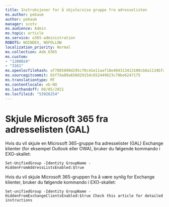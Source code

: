 ```yaml
---
title: Instruksjoner for å skjule/vise gruppe fra adresselisten
ms.author: pebaum
author: pebaum
manager: scotv
ms.audience: Admin
ms.topic: article
ms.service: o365-administration
ROBOTS: NOINDEX, NOFOLLOW
localization_priority: Normal
ms.collection: Adm_O365
ms.custom:
- "1200024"
- "3161"
ms.openlocfilehash: af7085890d295cf0c41e11aaf18e404313413100cb8a1134bfac051d5fa26996
ms.sourcegitcommit: b5f7da89a650d2915dc652449623c78be6247175
ms.translationtype: MT
ms.contentlocale: nb-NO
ms.lasthandoff: 08/05/2021
ms.locfileid: "53926254"
---
```

# <a name="hide-microsoft-365-group-from-address-list-gal"></a>Skjule Microsoft 365 fra adresselisten (GAL)

Hvis du vil skjule en Microsoft 365-gruppe fra adresselister (GAL) Exchange klienter (for eksempel Outlook eller OWA), bruker du følgende kommando i EXO-skallet:

`Set-UnifiedGroup -Identity GroupName -HiddenFromAddressListsEnabled:$true`

Hvis du vil skjule Microsoft 365-gruppen fra å være synlig for Exchange klienter, bruker du følgende kommando i EXO-skallet:

`Set-unifiedGroup -Identity GroupName -HiddenFromExchangeClientsEnabled:$true
Check this article for detailed instructions`

